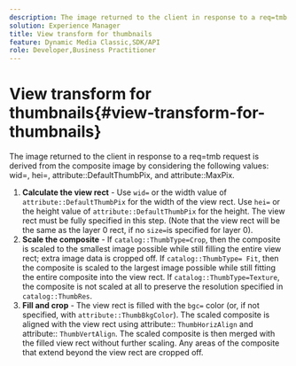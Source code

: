 ```yaml
---
description: The image returned to the client in response to a req=tmb request is derived from the composite image by considering the following values  wid=, hei=, attribute DefaultThumbPix, and attribute MaxPix.
solution: Experience Manager
title: View transform for thumbnails
feature: Dynamic Media Classic,SDK/API
role: Developer,Business Practitioner
---
```


# View transform for thumbnails{#view-transform-for-thumbnails}

The image returned to the client in response to a req=tmb request is derived from the composite image by considering the following values: wid=, hei=, attribute::DefaultThumbPix, and attribute::MaxPix.

1. **Calculate the view rect** - Use `wid=` or the width value of `attribute::DefaultThumbPix` for the width of the view rect. Use `hei=` or the height value of `attribute::DefaultThumbPix` for the height. The view rect must be fully specified in this step. (Note that the view rect will be the same as the layer 0 rect, if no `size=`is specified for layer 0). 
1. **Scale the composite** - If `catalog::ThumbType=Crop`, then the composite is scaled to the smallest image possible while still filling the entire view rect; extra image data is cropped off. If `catalog::ThumbType= Fit`, then the composite is scaled to the largest image possible while still fitting the entire composite into the view rect. If `catalog::ThumbType=Texture`, the composite is not scaled at all to preserve the resolution specified in `catalog::ThumbRes`. 
1. **Fill and crop** - The view rect is filled with the `bgc=` color (or, if not specified, with `attribute::ThumbBkgColor`). The scaled composite is aligned with the view rect using attribute:: `ThumbHorizAlign` and attribute:: `ThumbVertAlign`. The scaled composite is then merged with the filled view rect without further scaling. Any areas of the composite that extend beyond the view rect are cropped off.

